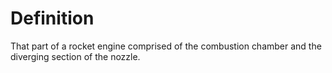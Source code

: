 # Definition

That part of a rocket engine comprised of the combustion chamber and the
diverging section of the nozzle.
